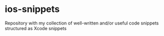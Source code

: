 # ios-snippets
Repository with my collection of well-written and/or useful code snippets structured as Xcode snippets
